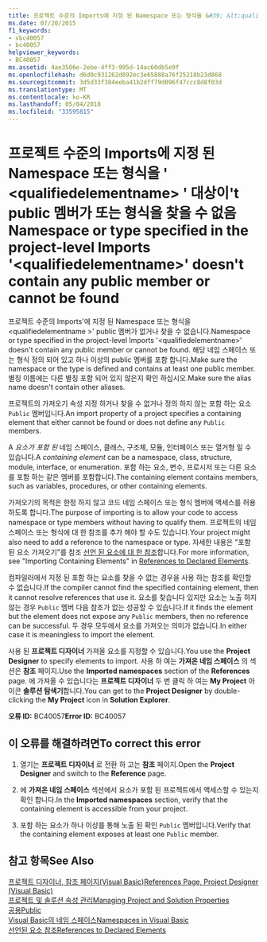 ```yaml
---
title: 프로젝트 수준의 Imports에 지정 된 Namespace 또는 형식을 &#39; &lt;qualifiedelementname&gt; &#39; 대상이&#39;t public 멤버가 또는 형식을 찾을 수 없음
ms.date: 07/20/2015
f1_keywords:
- vbc40057
- bc40057
helpviewer_keywords:
- BC40057
ms.assetid: 4ae3506e-2ebe-4ff3-995d-14ac60db5e9f
ms.openlocfilehash: d6d0c931262d892ec3e65888a76f25218b23d868
ms.sourcegitcommit: 3d5d33f384eeba41b2dff79d096f47ccc8d8f03d
ms.translationtype: MT
ms.contentlocale: ko-KR
ms.lasthandoff: 05/04/2018
ms.locfileid: "33595815"
---
```

# <a name="namespace-or-type-specified-in-the-project-level-imports-39ltqualifiedelementnamegt39-doesn39t-contain-any-public-member-or-cannot-be-found"></a><span data-ttu-id="120f7-102">프로젝트 수준의 Imports에 지정 된 Namespace 또는 형식을 &#39; &lt;qualifiedelementname&gt; &#39; 대상이&#39;t public 멤버가 또는 형식을 찾을 수 없음</span><span class="sxs-lookup"><span data-stu-id="120f7-102">Namespace or type specified in the project-level Imports &#39;&lt;qualifiedelementname&gt;&#39; doesn&#39;t contain any public member or cannot be found</span></span>
<span data-ttu-id="120f7-103">프로젝트 수준의 Imports'에 지정 된 Namespace 또는 형식을\<qualifiedelementname >' public 멤버가 없거나 찾을 수 없습니다.</span><span class="sxs-lookup"><span data-stu-id="120f7-103">Namespace or type specified in the project-level Imports '\<qualifiedelementname>' doesn't contain any public member or cannot be found.</span></span> <span data-ttu-id="120f7-104">해당 네임 스페이스 또는 형식 정의 되어 있고 하나 이상의 public 멤버를 포함 합니다.</span><span class="sxs-lookup"><span data-stu-id="120f7-104">Make sure the namespace or the type is defined and contains at least one public member.</span></span> <span data-ttu-id="120f7-105">별칭 이름에는 다른 별칭 포함 되어 있지 않은지 확인 하십시오.</span><span class="sxs-lookup"><span data-stu-id="120f7-105">Make sure the alias name doesn't contain other aliases.</span></span>  
  
 <span data-ttu-id="120f7-106">프로젝트의 가져오기 속성 지정 하거나 찾을 수 없거나 정의 하지 않는 포함 하는 요소 `Public` 멤버입니다.</span><span class="sxs-lookup"><span data-stu-id="120f7-106">An import property of a project specifies a containing element that either cannot be found or does not define any `Public` members.</span></span>  
  
 <span data-ttu-id="120f7-107">A *요소가 포함 된* 네임 스페이스, 클래스, 구조체, 모듈, 인터페이스 또는 열거형 일 수 있습니다.</span><span class="sxs-lookup"><span data-stu-id="120f7-107">A *containing element* can be a namespace, class, structure, module, interface, or enumeration.</span></span> <span data-ttu-id="120f7-108">포함 하는 요소, 변수, 프로시저 또는 다른 요소를 포함 하는 같은 멤버를 포함합니다.</span><span class="sxs-lookup"><span data-stu-id="120f7-108">The containing element contains members, such as variables, procedures, or other containing elements.</span></span>  
  
 <span data-ttu-id="120f7-109">가져오기의 목적은 한정 하지 않고 코드 네임 스페이스 또는 형식 멤버에 액세스를 허용 하도록 합니다.</span><span class="sxs-lookup"><span data-stu-id="120f7-109">The purpose of importing is to allow your code to access namespace or type members without having to qualify them.</span></span> <span data-ttu-id="120f7-110">프로젝트의 네임 스페이스 또는 형식에 대 한 참조를 추가 해야 할 수도 있습니다.</span><span class="sxs-lookup"><span data-stu-id="120f7-110">Your project might also need to add a reference to the namespace or type.</span></span> <span data-ttu-id="120f7-111">자세한 내용은 "포함 된 요소 가져오기"를 참조 [선언 된 요소에 대 한 참조](../../../visual-basic/programming-guide/language-features/declared-elements/references-to-declared-elements.md)합니다.</span><span class="sxs-lookup"><span data-stu-id="120f7-111">For more information, see "Importing Containing Elements" in [References to Declared Elements](../../../visual-basic/programming-guide/language-features/declared-elements/references-to-declared-elements.md).</span></span>  
  
 <span data-ttu-id="120f7-112">컴파일러에서 지정 된 포함 하는 요소를 찾을 수 없는 경우을 사용 하는 참조를 확인할 수 없습니다.</span><span class="sxs-lookup"><span data-stu-id="120f7-112">If the compiler cannot find the specified containing element, then it cannot resolve references that use it.</span></span> <span data-ttu-id="120f7-113">요소를 찾습니다 있지만 요소는 노출 하지 않는 경우 `Public` 멤버 다음 참조가 없는 성공할 수 있습니다.</span><span class="sxs-lookup"><span data-stu-id="120f7-113">If it finds the element but the element does not expose any `Public` members, then no reference can be successful.</span></span> <span data-ttu-id="120f7-114">두 경우 모두에서 요소를 가져오는 의미가 없습니다.</span><span class="sxs-lookup"><span data-stu-id="120f7-114">In either case it is meaningless to import the element.</span></span>  
  
 <span data-ttu-id="120f7-115">사용 된 **프로젝트 디자이너** 가져올 요소를 지정할 수 있습니다.</span><span class="sxs-lookup"><span data-stu-id="120f7-115">You use the **Project Designer** to specify elements to import.</span></span> <span data-ttu-id="120f7-116">사용 하 여는 **가져온 네임 스페이스** 의 섹션은 **참조** 페이지.</span><span class="sxs-lookup"><span data-stu-id="120f7-116">Use the **Imported namespaces** section of the **References** page.</span></span> <span data-ttu-id="120f7-117">에 가져올 수 있습니다는 **프로젝트 디자이너** 두 번 클릭 하 여는 **My Project** 아이콘 **솔루션 탐색기**합니다.</span><span class="sxs-lookup"><span data-stu-id="120f7-117">You can get to the **Project Designer** by double-clicking the **My Project** icon in **Solution Explorer**.</span></span>  
  
 <span data-ttu-id="120f7-118">**오류 ID:** BC40057</span><span class="sxs-lookup"><span data-stu-id="120f7-118">**Error ID:** BC40057</span></span>  
  
## <a name="to-correct-this-error"></a><span data-ttu-id="120f7-119">이 오류를 해결하려면</span><span class="sxs-lookup"><span data-stu-id="120f7-119">To correct this error</span></span>  
  
1.  <span data-ttu-id="120f7-120">열기는 **프로젝트 디자이너** 로 전환 하 고는 **참조** 페이지.</span><span class="sxs-lookup"><span data-stu-id="120f7-120">Open the **Project Designer** and switch to the **Reference** page.</span></span>  
  
2.  <span data-ttu-id="120f7-121">에 **가져온 네임 스페이스** 섹션에서 요소가 포함 된 프로젝트에서 액세스할 수 있는지 확인 합니다.</span><span class="sxs-lookup"><span data-stu-id="120f7-121">In the **Imported namespaces** section, verify that the containing element is accessible from your project.</span></span>  
  
3.  <span data-ttu-id="120f7-122">포함 하는 요소가 하나 이상를 통해 노출 된 확인 `Public` 멤버입니다.</span><span class="sxs-lookup"><span data-stu-id="120f7-122">Verify that the containing element exposes at least one `Public` member.</span></span>  
  
## <a name="see-also"></a><span data-ttu-id="120f7-123">참고 항목</span><span class="sxs-lookup"><span data-stu-id="120f7-123">See Also</span></span>  
 [<span data-ttu-id="120f7-124">프로젝트 디자이너, 참조 페이지(Visual Basic)</span><span class="sxs-lookup"><span data-stu-id="120f7-124">References Page, Project Designer (Visual Basic)</span></span>](/visualstudio/ide/reference/references-page-project-designer-visual-basic)  
 [<span data-ttu-id="120f7-125">프로젝트 및 솔루션 속성 관리</span><span class="sxs-lookup"><span data-stu-id="120f7-125">Managing Project and Solution Properties</span></span>](/visualstudio/ide/managing-project-and-solution-properties)  
 [<span data-ttu-id="120f7-126">공용</span><span class="sxs-lookup"><span data-stu-id="120f7-126">Public</span></span>](../../../visual-basic/language-reference/modifiers/public.md)  
 [<span data-ttu-id="120f7-127">Visual Basic의 네임 스페이스</span><span class="sxs-lookup"><span data-stu-id="120f7-127">Namespaces in Visual Basic</span></span>](../../../visual-basic/programming-guide/program-structure/namespaces.md)  
 [<span data-ttu-id="120f7-128">선언된 요소 참조</span><span class="sxs-lookup"><span data-stu-id="120f7-128">References to Declared Elements</span></span>](../../../visual-basic/programming-guide/language-features/declared-elements/references-to-declared-elements.md)
